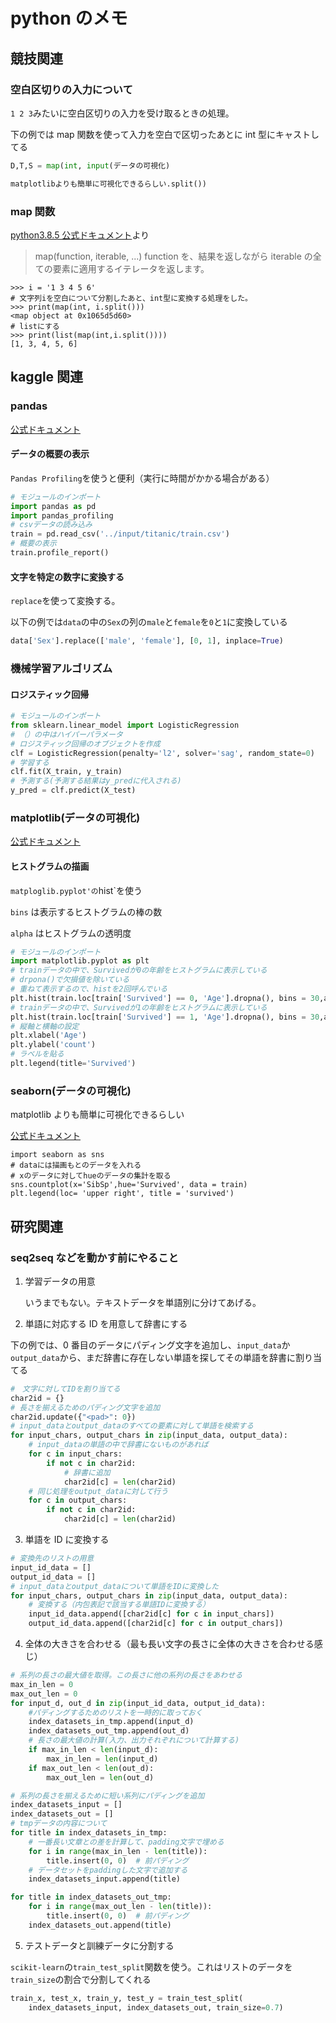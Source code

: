 # python のメモ

## 競技関連

### 空白区切りの入力について

`1 2 3`みたいに空白区切りの入力を受け取るときの処理。

下の例では map 関数を使って入力を空白で区切ったあとに int 型にキャストしてる

```a.py
D,T,S = map(int, input(データの可視化)

matplotlibよりも簡単に可視化できるらしい.split())
```

### map 関数

[python3.8.5 公式ドキュメント](https://docs.python.org/ja/3/library/functions.html)より

> map(function, iterable, ...)
> function を、結果を返しながら iterable の全ての要素に適用するイテレータを返します。

```
>>> i = '1 3 4 5 6'
# 文字列iを空白について分割したあと、int型に変換する処理をした。
>>> print(map(int, i.split()))
<map object at 0x1065d5d60>
# listにする
>>> print(list(map(int,i.split())))
[1, 3, 4, 5, 6]

```

## kaggle 関連

### pandas

[公式ドキュメント](https://pandas.pydata.org/)

#### データの概要の表示

`Pandas Profiling`を使うと便利（実行に時間がかかる場合がある）

```pd_prof.py
# モジュールのインポート
import pandas as pd
import pandas_profiling
# csvデータの読み込み
train = pd.read_csv('../input/titanic/train.csv')
# 概要の表示
train.profile_report()
```

#### 文字を特定の数字に変換する

`replace`を使って変換する。

以下の例では`data`の中の`Sex`の列の`male`と`female`を`0`と`1`に変換している

```test.py
data['Sex'].replace(['male', 'female'], [0, 1], inplace=True)
```

### 機械学習アルゴリズム

#### ロジスティック回帰

```clf.py
# モジュールのインポート
from sklearn.linear_model import LogisticRegression
# （）の中はハイパーパラメータ
# ロジスティック回帰のオブジェクトを作成
clf = LogisticRegression(penalty='l2', solver='sag', random_state=0)
# 学習する
clf.fit(X_train, y_train)
# 予測する(予測する結果はy_predに代入される)
y_pred = clf.predict(X_test)
```

### matplotlib(データの可視化)

[公式ドキュメント](https://matplotlib.org/)

#### ヒストグラムの描画

`matploglib.pyplot'の`hist`を使う

`bins` は表示するヒストグラムの棒の数

`alpha` はヒストグラムの透明度

```plot.py
# モジュールのインポート
import matplotlib.pyplot as plt
# trainデータの中で、Survivedが0の年齢をヒストグラムに表示している
# drpona()で欠損値を除いている
# 重ねて表示するので、histを2回呼んでいる
plt.hist(train.loc[train['Survived'] == 0, 'Age'].dropna(), bins = 30,alpha = 0.5, label = '0')
# trainデータの中で、Survivedが1の年齢をヒストグラムに表示している
plt.hist(train.loc[train['Survived'] == 1, 'Age'].dropna(), bins = 30,alpha = 0.5, label = '1')
# 縦軸と横軸の設定
plt.xlabel('Age')
plt.ylabel('count')
# ラベルを貼る
plt.legend(title='Survived')
```

### seaborn(データの可視化)

matplotlib よりも簡単に可視化できるらしい

[公式ドキュメント](https://seaborn.pydata.org/)

```
import seaborn as sns
# dataには描画もとのデータを入れる
# xのデータに対してhueのデータの集計を取る
sns.countplot(x='SibSp',hue='Survived', data = train)
plt.legend(loc= 'upper right', title = 'survived')
```

## 研究関連

### seq2seq などを動かす前にやること

1. 学習データの用意

   いうまでもない。テキストデータを単語別に分けてあげる。

2. 単語に対応する ID を用意して辞書にする

下の例では、0 番目のデータにパディング文字を追加し、`input_data`か`output_data`から、まだ辞書に存在しない単語を探してその単語を辞書に割り当てる

```dict.py
#　文字に対してIDを割り当てる
char2id = {}
# 長さを揃えるためのパディング文字を追加
char2id.update({"<pad>": 0})
# input_dataとoutput_dataのすべての要素に対して単語を検索する
for input_chars, output_chars in zip(input_data, output_data):
    # input_dataの単語の中で辞書にないものがあれば
    for c in input_chars:
        if not c in char2id:
            # 辞書に追加
            char2id[c] = len(char2id)
    # 同じ処理をoutput_dataに対して行う
    for c in output_chars:
        if not c in char2id:
            char2id[c] = len(char2id)
```

3. 単語を ID に変換する

```convert.py
# 変換先のリストの用意
input_id_data = []
output_id_data = []
# input_dataとoutput_dataについて単語をIDに変換した
for input_chars, output_chars in zip(input_data, output_data):
    # 変換する（内包表記で該当する単語IDに変換する）
    input_id_data.append([char2id[c] for c in input_chars])
    output_id_data.append([char2id[c] for c in output_chars])
```

4. 全体の大きさを合わせる（最も長い文字の長さに全体の大きさを合わせる感じ）

```a.py
# 系列の長さの最大値を取得。この長さに他の系列の長さをあわせる
max_in_len = 0
max_out_len = 0
for input_d, out_d in zip(input_id_data, output_id_data):
    #パディングするためのリストを一時的に取っておく
    index_datasets_in_tmp.append(input_d)
    index_datasets_out_tmp.append(out_d)
    # 長さの最大値の計算(入力、出力それぞれについて計算する)
    if max_in_len < len(input_d):
        max_in_len = len(input_d)
    if max_out_len < len(out_d):
        max_out_len = len(out_d)

# 系列の長さを揃えるために短い系列にパディングを追加
index_datasets_input = []
index_datasets_out = []
# tmpデータの内容について
for title in index_datasets_in_tmp:
    # 一番長い文章との差を計算して、padding文字で埋める
    for i in range(max_in_len - len(title)):
        title.insert(0, 0)  # 前パディング
    # データセットをpaddingした文字で追加する
    index_datasets_input.append(title)

for title in index_datasets_out_tmp:
    for i in range(max_out_len - len(title)):
        title.insert(0, 0)  # 前パディング
    index_datasets_out.append(title)
```

5. テストデータと訓練データに分割する

`scikit-learn`の`train_test_split`関数を使う。これはリストのデータを`train_size`の割合で分割してくれる

```split.py
train_x, test_x, train_y, test_y = train_test_split(
    index_datasets_input, index_datasets_out, train_size=0.7)
```
